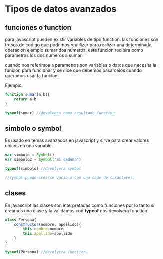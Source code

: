 # Tipos de datos avanzados

## funciones o function

para javascript pueden existir variables de tipo function. las funciones son trosos de codigo que podemos reutilizar para realizar una determinada operacion ejemplo sumar dos numeros, esta funcion recibira como parametros los dos numeros a sumar. 

cuando nos referimos a parametros son variables o datos que necesita la funcion para funcionar y se dice que debemos pasarcelos cuando queramos usar la funcion.

Ejemplo:

```javascript
function sumar(a,b){
    return a+b
}

typeof(sumar) //devolvera como resultado function
```

## simbolo o symbol

Es usado en temas avanzados en javascript y sirve para crear valores unicos en una variable.

```javascript
var simbolo = Symbol()
var simbolo2 = Symbol("mi cadena") 

typeof(simbolo) //devolvera symbol

//symbol puede crearse vacia o con una cade de caracteres.
```

## clases 

En javascript las clases son interpretadas como funciones por lo tanto si creamos una clase y la validamos con **typeof** nos devolvera function.

```javascript
class Persona{
    constructor(nombre, apellido){
        this.nombre=nombre
        this.apellido=apellido
    }
}

typeof(Persona) //devolvera function
```

